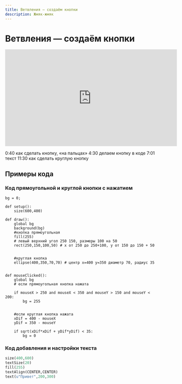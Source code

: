 ```yaml
---
title: Ветвления — создаём кнопки
description: Жмяк-жмяк
---
```


# Ветвления — создаём кнопки

<iframe width="560" height="315" src="https://www.youtube.com/embed/K8f7Lhy1uHM" frameborder="0" allow="accelerometer; autoplay; clipboard-write; encrypted-media; gyroscope; picture-in-picture" allowfullscreen></iframe>

0:40 как сделать кнопку, «на пальцах»
4:30 делаем кнопку в коде
7:01 текст
11:30 как сделать круглую кнопку

## Примеры кода

### Код прямоугольной и круглой кнопки с нажатием
```
bg = 0;

def setup():
    size(600,400)
    
def draw():
    global bg
    background(bg)
    #кнопка прямоугольная
    fill(255)
    # левый верхний угол 250 150, размеры 100 на 50
    rect(250,150,100,50) # x от 250 до 250+100, y от 150 до 150 + 50  
    
    
    #круглая кнопка
    ellipse(400,350,70,70) # центр х=400 y=350 диаметр 70, радиус 35
    
    
def mouseClicked():
    global bg
    # если прямоугольная кнопка нажата
    
    if mouseX > 250 and mouseX < 350 and mouseY > 150 and mouseY < 200:
        bg = 255
        
    
    #если круглая кнопка нажата
    xDif = 400 - mouseX
    yDif = 350 - mouseY
    
    if sqrt(xDif*xDif + yDif*yDif) < 35:
        bg = 0

```

### Код добавления и настройки текста
```python
size(400,600)
textSize(20)
fill(255)
textAlign(CENTER,CENTER)
text(u"Привет",200,300)
```
